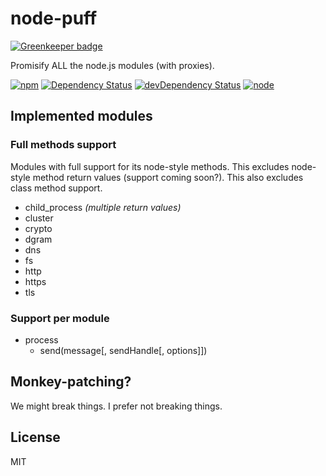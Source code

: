 # node-puff

[![Greenkeeper badge](https://badges.greenkeeper.io/seangenabe/node-puff.svg)](https://greenkeeper.io/)

Promisify ALL the node.js modules (with proxies).

[![npm](https://img.shields.io/npm/v/node-puff.svg?style=flat-square)](https://www.npmjs.com/package/node-puff)
[![Dependency Status](https://img.shields.io/david/seangenabe/node-puff.svg?style=flat-square)](https://david-dm.org/seangenabe/node-puff)
[![devDependency Status](https://img.shields.io/david/dev/seangenabe/node-puff.svg?style=flat-square)](https://david-dm.org/seangenabe/node-puff#info=devDependencies)
[![node](https://img.shields.io/node/v/node-puff.svg?style=flat-square)](https://nodejs.org/en/download/)

## Implemented modules

### Full methods support

Modules with full support for its node-style methods. This excludes node-style method return values (support coming soon?). This also excludes class method support.

* child_process _(multiple return values)_
* cluster
* crypto
* dgram
* dns
* fs
* http
* https
* tls

### Support per module

* process
  * send(message[, sendHandle[, options]])

## Monkey-patching?

We might break things. I prefer not breaking things.

## License

MIT
